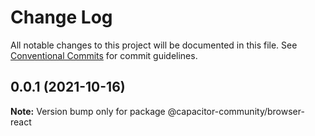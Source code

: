 # Change Log

All notable changes to this project will be documented in this file.
See [Conventional Commits](https://conventionalcommits.org) for commit guidelines.

## 0.0.1 (2021-10-16)

**Note:** Version bump only for package @capacitor-community/browser-react

